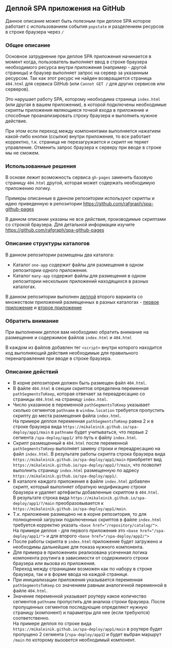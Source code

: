 ## Деплой SPA приложения на GitHub

Данное описание может быть полезным при деплое SPA которое работает с использованием события `popstate` и разделением ресурсов в строке браузера через `/`

### Общее описание

Основное затруднение при деплое SPA приложения начинается в момент когда, пользователь выполняет ввод в строке браузера необходимого ресурса внутри приложения (например - другой страницы) и браузер выполняет запрос на сервер за указанным ресурсом. Так как этот ресурс не найден возвращается страница `404.html` для сервиса GitHub (или `Cannot GET /` для других сервисов или серверов).

Это нарушает работу SPA, которому необходима страница `index.html` (или другая в вашем приложении), в которой подключены необходимые скрипты приложения являющиеся точкой входа в приложение и способные проанализировать строку браузера и выполнить нужное действие.

При этом если переход между компонентами выполняется нажатием какой-либо кнопки (ссылки) внутри приложения, то все работает корректно, т.к. страница не перезагружается и скрипт не теряет управление. Отменить запрос браузера к серверу при вводе в строке мы не сможем.

### Использованные решения

В основе лежит возможность сервиса `gh-pages` заменить базовую страницу `404.html` другой, которая может содержать необходимую приложению логику.

Примеры описанные в данном репозитории используют скрипты и идею приведенную в репозитории https://github.com/rafgraph/spa-github-pages

В данном описании указаны не все действия, производимые скриптами со строкой браузера. Для детальной информации изучите https://github.com/rafgraph/spa-github-pages

### Описание структуры каталогов

В данном репозитории размещены два каталога:

- Каталог `one-app` содержит файлы для размещения в одном репозитории одного приложения.
- Каталог `many-app` содержит файлы для размещения в одном репозитории нескольких приложений находящихся в разных каталогах.

В данном репозитории выполнен [деплой](https://mikaleinik.github.io/spa-deploy/) второго варианта со множеством приложений размещенных в разных каталогах - [первое приложение](https://mikaleinik.github.io/spa-deploy/app1/) и [второе приложение](https://mikaleinik.github.io/spa-deploy/app2/)

### Обратить внимание

При выполнении деплоя вам необходимо обратить внимание на размещение и содержимое файлов `index.html` и `404.html`

В каждом из файлов добавлен тег `<script>` внутри которого находится код выполняющий действия необходимые для правильного перенаправления при вводе в строке браузера.

### Описание действий

- В корне репозитория должен быть размещен файл `404.html`.
- В файле `404.html` в секции скриптов определена переменная `pathSegmentsToKeep`, которая отвечает за переадресацию со страницы `404.html` на страницу `index.html`.
- Число указанное в переменной `pathSegmentsToKeep` указывает сколько сегментов `pathname` в `window.location` требуется пропустить скрипту до места размещения файла `index.html`.<br>
  На примере деплоя переменная `pathSegmentsToKeep` равна 2 и в строке браузера вида `https://mikaleinik.github.io/spa-deploy/app1/main` в `pathname` будет учитываться, что первые 2 сегмента `/spa-deploy/app1/` это путь к файлу `index.html`.
- Скрипт размещенный в `404.html` после переменной `pathSegmentsToKeep` выполняет замену строки и переадресацию на файл `index.html`. В результате работы скрипта строка браузера вида `https://mikaleinik.github.io/spa-deploy/app1/main` приобретет вид `https://mikaleinik.github.io/spa-deploy/app1/?/main`, что позволит выполнить страницу `index.html` размещенную по адресу `https://mikaleinik.github.io/spa-deploy/app1/`.
- В каталоге каждого приложения в файле `index.html` добавлен скрипт, который выполняет обратную модификацию строки браузера и удаляет артефакты добавленные скриптом в `404.html`.<br>
  В результате строка вида `https://mikaleinik.github.io/spa-deploy/app1/?/main` преобразовывается к `https://mikaleinik.github.io/spa-deploy/app1/main`.
- Т.к. приложение размещено не в корне репозитория, то для полноценной загрузки подключенных скриптов в файле `index.html` требуется корректно указать `<base href="/repository/catalog/">`.<br>
  На примере деплоя - для первого приложения это `<base href="/spa-deploy/app1/">` и для второго `<base href="/spa-deploy/app2/">`
- После работы скрипта в `index.html` приложение будет загружено и необходимы дальнейшие для показа нужного компонента.
- Для примера в приложениях реализована усеченная логика компонента роутинга в зависимости от содержимого строки браузера или вызова из приложения.<br> Переход между страницами возможен как по набору в строке браузера, так и в форме ввода на каждой странице.
- При инициализации приложения указывается переменная `pathSegmentsToKeep` со значением равным аналогичной переменной в файле `404.html`.
- Значение переменной указывает роутеру какое количество сегментов `pathname` пропустить для анализа строки браузера. После пропущенных сегментов последующие определяют нужную страницу (компонент) и параметры для нее (если требуются) соответственно.<br>
  На примере деплоя по строке вида `https://mikaleinik.github.io/spa-deploy/app1/main` в роутере будет пропущено 2 сегмента (`/spa-deploy/app1`) и будет выбран маршрут `/main` по которому вызовется необходимый компонент.
